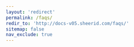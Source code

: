 ```yaml
---
layout: 'redirect'
permalink: /faqs/
redir_to: 'http://docs-v05.sheerid.com/faqs/'
sitemap: false
nav_exclude: true
---
```

